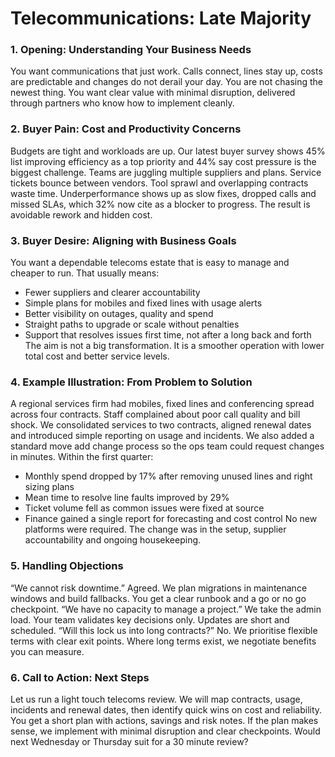 # Telecommunications: Late Majority

### 1. Opening: Understanding Your Business Needs
You want communications that just work. Calls connect, lines stay up, costs are predictable and changes do not derail your day. You are not chasing the newest thing. You want clear value with minimal disruption, delivered through partners who know how to implement cleanly.

### 2. Buyer Pain: Cost and Productivity Concerns
Budgets are tight and workloads are up. Our latest buyer survey shows 45% list improving efficiency as a top priority and 44% say cost pressure is the biggest challenge. Teams are juggling multiple suppliers and plans. Service tickets bounce between vendors. Tool sprawl and overlapping contracts waste time. Underperformance shows up as slow fixes, dropped calls and missed SLAs, which 32% now cite as a blocker to progress. The result is avoidable rework and hidden cost.

### 3. Buyer Desire: Aligning with Business Goals
You want a dependable telecoms estate that is easy to manage and cheaper to run. That usually means:
* Fewer suppliers and clearer accountability
* Simple plans for mobiles and fixed lines with usage alerts
* Better visibility on outages, quality and spend
* Straight paths to upgrade or scale without penalties
* Support that resolves issues first time, not after a long back and forth
The aim is not a big transformation. It is a smoother operation with lower total cost and better service levels.

### 4. Example Illustration: From Problem to Solution
A regional services firm had mobiles, fixed lines and conferencing spread across four contracts. Staff complained about poor call quality and bill shock. We consolidated services to two contracts, aligned renewal dates and introduced simple reporting on usage and incidents. We also added a standard move add change process so the ops team could request changes in minutes.
Within the first quarter:
* Monthly spend dropped by 17% after removing unused lines and right sizing plans
* Mean time to resolve line faults improved by 29%
* Ticket volume fell as common issues were fixed at source
* Finance gained a single report for forecasting and cost control
No new platforms were required. The change was in the setup, supplier accountability and ongoing housekeeping.

### 5. Handling Objections
“We cannot risk downtime.”
Agreed. We plan migrations in maintenance windows and build fallbacks. You get a clear runbook and a go or no go checkpoint.
“We have no capacity to manage a project.”
We take the admin load. Your team validates key decisions only. Updates are short and scheduled.
“Will this lock us into long contracts?”
No. We prioritise flexible terms with clear exit points. Where long terms exist, we negotiate benefits you can measure.

### 6. Call to Action: Next Steps
Let us run a light touch telecoms review. We will map contracts, usage, incidents and renewal dates, then identify quick wins on cost and reliability. You get a short plan with actions, savings and risk notes. If the plan makes sense, we implement with minimal disruption and clear checkpoints. Would next Wednesday or Thursday suit for a 30 minute review?

